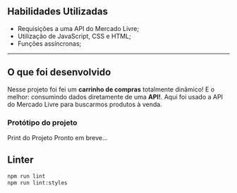 ## Habilidades Utilizadas

- Requisições a uma API do Mercado Livre;
- Utilização de JavaScript, CSS e HTML;
- Funções assíncronas;

---

## O que foi desenvolvido

Nesse projeto foi fei um **carrinho de compras** totalmente dinâmico! E o melhor: consumindo dados diretamente de uma **API!**. Aqui foi usado a API do Mercado Livre para buscarmos produtos à venda.

### Protótipo do projeto

Print do Projeto Pronto em breve...

## Linter

```bash
npm run lint
npm run lint:styles
```